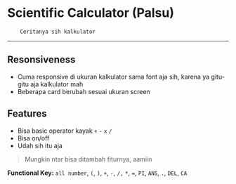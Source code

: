 # Scientific Calculator (Palsu)

        Ceritanya sih kalkulator

---

## Resonsiveness

- Cuma responsive di ukuran kalkulator sama font aja sih, karena ya gitu-gitu aja kalkulator mah
- Beberapa card berubah sesuai ukuran screen

## Features

- Bisa basic operator kayak `+` `-` `x` `/`
- Bisa on/off
- Udah sih itu aja

> Mungkin ntar bisa ditambah fiturnya, aamiin

**Functional Key:** `all number`, `(`, `)`, `+`, `-`, `/,` `*`, `=`, `PI`, `ANS`, `.`, `DEL`, `CA`
